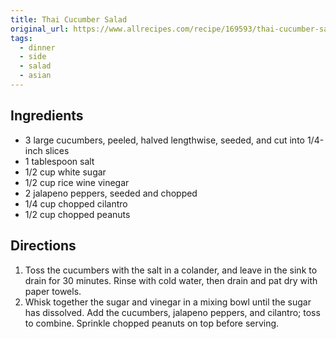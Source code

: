 ```yaml
---
title: Thai Cucumber Salad
original_url: https://www.allrecipes.com/recipe/169593/thai-cucumber-salad/
tags:
  - dinner
  - side
  - salad
  - asian
---
```



## Ingredients

* 3 large cucumbers, peeled, halved lengthwise, seeded, and cut into 1/4-inch slices
* 1 tablespoon salt
* 1/2 cup white sugar
* 1/2 cup rice wine vinegar
* 2 jalapeno peppers, seeded and chopped
* 1/4 cup chopped cilantro
* 1/2 cup chopped peanuts

## Directions

1. Toss the cucumbers with the salt in a colander, and leave in the sink to drain for 30 minutes. Rinse with cold water, then drain and pat dry with paper towels.
1. Whisk together the sugar and vinegar in a mixing bowl until the sugar has dissolved. Add the cucumbers, jalapeno peppers, and cilantro; toss to combine. Sprinkle chopped peanuts on top before serving.